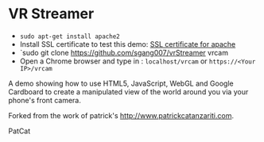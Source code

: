 VR Streamer
========
 - `sudo apt-get install apache2`
 - Install SSL certificate to test this demo: [SSL certificate for apache](https://www.digitalocean.com/community/tutorials/how-to-create-a-ssl-certificate-on-apache-for-ubuntu-14-04)
 - `sudo git clone https://github.com/sgang007/vrStreamer vrcam
 - Open a Chrome browser and type in : `localhost/vrcam` or `https://<Your IP>/vrcam`

A demo showing how to use HTML5, JavaScript, WebGL and Google Cardboard to create a manipulated view of the world around you via your phone's front camera.

Forked from the work of patrick's
http://www.patrickcatanzariti.com.

PatCat
